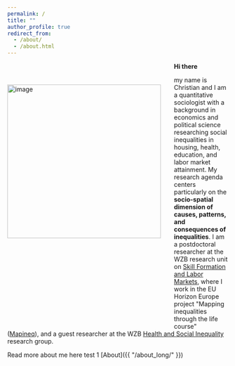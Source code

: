 ```yaml
---
permalink: /
title: ""
author_profile: true
redirect_from: 
  - /about/
  - /about.html
---
```



<img src="http://christian-koenig.github.io/images/pic2.JPG" alt="image" style="float:left; padding-right: 30px; padding-bottom: 200px; padding-top: 50px;" width="350"/>


**Hi there**

my name is Christian and I am a quantitative sociologist with a background in economics and political science researching social inequalities in housing, health, education, and labor market attainment. My research agenda centers particularly on the **socio-spatial dimension of causes, patterns, and consequences of inequalities**.
I am a postdoctoral researcher at the WZB research unit on [Skill Formation and Labor Markets](https://wzb.eu/en/research/dynamics-of-social-inequalities/skill-formation-and-labor-markets), where I work in the EU Horizon Europe project "Mapping inequalities through the life course" ([Mapineq](https://mapineq.eu/)), and a guest researcher at the WZB [Health and Social Inequality](https://wzb.eu/en/research/dynamics-of-social-inequalities/health-and-social-inequality) research group. 

Read more about me here test 1 [About]({{ "/about_long/" }})
